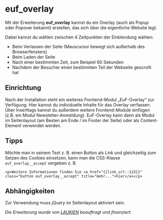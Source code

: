 # euf_overlay
Mit der Erweiterung **euf_overlay** kannst du ein Overlay (auch als Popup oder Popover bekannt) erstellen, das sich über die eigentliche Website legt.

Dabei kannst du wählen zwischen 4 Zeitpunkten der Einblendung wählen:
- Beim Verlassen der Seite (Mauscursor bewegt sich außerhalb des Browserfensters)
- Beim Laden der Seite
- Nach einer bestimmten Zeit, zum Beispiel 60 Sekunden
- Nachdem der Besucher einen bestimmten Teil der Webseite gescrollt hat

## Einrichtung
Nach der Installation steht ein weiteres Frontend-Modul „EuF-Overlay“ zur Verfügung. Hier kannst du individuelle Inhalte für das Overlay verfassen. Über Inserttags kannst du außerdem weitere Frontend-Module einfügen (z.B. ein Modul Newsletter-Anmeldung). EuF-Overlay kann dann als Modul im Seitenlayout (am Besten am Ende / im Footer der Seite) oder als Content-Element verwendet werden.

## Tipps
Möchte man in seinem Text z. B. einen Button als Link und gleichzeitig zum Setzen des Cookies einsetzen, kann man die CSS-Klasse `euf_overlay__accept` vergeben z. B. 

```
<p>Weitere Informationen finden Sie <a href="{{link_url::123}}" class="button euf_overlay__accept" title="mehr...">hier</a></p>
```

## Abhängigkeiten
Zur Verwendung muss jQuery im Seitenlayout aktiviert sein.

*Die Erweiterung wurde von [LAUKIEN](http://www.laukien.de/) beauftragt und finanziert.*
